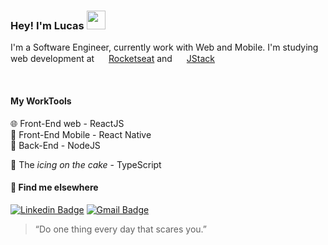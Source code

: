 ### Hey! I'm Lucas <img src="https://media.giphy.com/media/hvRJCLFzcasrR4ia7z/giphy.gif" width="30" >

I'm a Software Engineer, currently work with Web and Mobile. I'm studying web development at <img src="https://cdn.discordapp.com/emojis/949281636447580160.webp?size=96&quality=lossless" width="15" > [Rocketseat](https://rocketseat.com.br/) and <img src="https://cdn.discordapp.com/emojis/775462252576374835.webp?size=96&quality=lossless" width="15" > [JStack](https://jstack.com.br/)

<br>

#### My WorkTools
🌐 Front-End web - ReactJS <br>
📱  Front-End Mobile - React Native <br>
🚪 Back-End - NodeJS <br>

🧰 The _icing on the cake_ - TypeScript

#### 💬 Find me elsewhere

[![Linkedin Badge](https://img.shields.io/badge/-Linkedin-blue?style=flat-square&logo=Linkedin&logoColor=white&link=https://www.linkedin.com/in/lbfrancisco/)](https://www.linkedin.com/in/lbfrancisco/) 
[![Gmail Badge](https://img.shields.io/badge/-lucasbarroso318@gmail.com-c14438?style=flat-square&logo=Gmail&logoColor=white&link=mailto:lucasbarroso318@gmail.com)](mailto:lucasbarroso318@gmail.com)

> “Do one thing every day that scares you.”</i>
